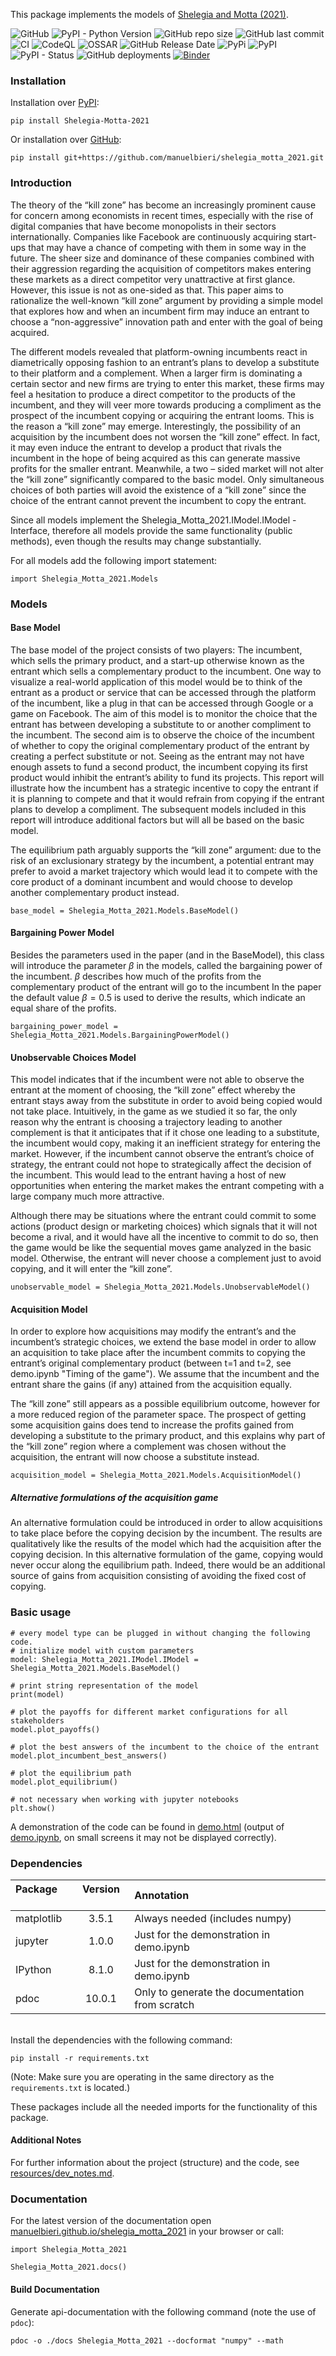 This package implements the models of [Shelegia and Motta (2021)](https://github.com/manuelbieri/shelegia_motta_2021/blob/f48f46ad2a37e3686189f17650d0923a88c1ae0d/Shelegia%20and%20Motta%20(2021).pdf).

![GitHub](https://img.shields.io/github/license/manuelbieri/shelegia_motta_2021)
![PyPI - Python Version](https://img.shields.io/pypi/pyversions/Shelegia-Motta-2021)
![GitHub repo size](https://img.shields.io/github/repo-size/manuelbieri/shelegia_motta_2021)
![GitHub last commit](https://img.shields.io/github/last-commit/manuelbieri/shelegia_motta_2021)
![CI](https://github.com/manuelbieri/shelegia_motta_2021/actions/workflows/ci.yml/badge.svg)
![CodeQL](https://github.com/manuelbieri/shelegia_motta_2021/actions/workflows/codeql-analysis.yml/badge.svg)
![OSSAR](https://github.com/manuelbieri/shelegia_motta_2021/actions/workflows/ossar-analysis.yml/badge.svg)
![GitHub Release Date](https://img.shields.io/github/release-date/manuelbieri/shelegia_motta_2021)
![PyPi](https://github.com/manuelbieri/shelegia_motta_2021/actions/workflows/pypi.yml/badge.svg)
![PyPI](https://img.shields.io/pypi/v/Shelegia-Motta-2021)
![PyPI - Status](https://img.shields.io/pypi/status/Shelegia-Motta-2021)
![GitHub deployments](https://img.shields.io/github/deployments/manuelbieri/shelegia_motta_2021/github-pages?label=Documentation)
[![Binder](https://mybinder.org/badge_logo.svg)](https://mybinder.org/v2/gh/manuelbieri/shelegia_motta_2021/HEAD)

### Installation
Installation over [PyPI](https://pypi.org/project/Shelegia-Motta-2021/):
```
pip install Shelegia-Motta-2021
```

Or installation over [GitHub](https://github.com/manuelbieri/shelegia_motta_2021):
```
pip install git+https://github.com/manuelbieri/shelegia_motta_2021.git
```

### Introduction

The theory of the “kill zone” has become an increasingly prominent cause for concern among economists in recent times, especially with the rise of digital companies that have become monopolists in their sectors internationally. Companies like Facebook are continuously acquiring start-ups that may have a chance of competing with them in some way in the future. The sheer size and dominance of these companies combined with their aggression regarding the acquisition of competitors makes entering these markets as a direct competitor very unattractive at first glance. However, this issue is not as one-sided as that. This paper aims to rationalize the well-known “kill zone” argument by providing a simple model that explores how and when an incumbent firm may induce an entrant to choose a “non-aggressive” innovation path and enter with the goal of being acquired.

The different models revealed that platform-owning incumbents react in diametrically opposing fashion to an entrant’s plans to develop a substitute to their platform and a complement. When a larger firm is dominating a certain sector and new firms are trying to enter this market, these firms may feel a hesitation to produce a direct competitor to the products of the incumbent, and they will veer more towards producing a compliment as the prospect of the incumbent copying or acquiring the entrant looms. This is the reason a “kill zone” may emerge. Interestingly, the possibility of an acquisition by the incumbent does not worsen the “kill zone” effect. In fact, it may even induce the entrant to develop a product that rivals the incumbent in the hope of being acquired as this can generate massive profits for the smaller entrant. Meanwhile, a two – sided market will not alter the “kill zone” significantly compared to the basic model. Only simultaneous choices of both parties will avoid the existence of a “kill zone” since the choice of the entrant cannot prevent the incumbent to copy the entrant.


Since all models implement the Shelegia_Motta_2021.IModel.IModel - Interface, therefore all models provide the same functionality (public methods), even though the results may change substantially.

For all models add the following import statement:
```
import Shelegia_Motta_2021.Models
```

### Models
#### Base Model

The base model of the project consists of two players: The incumbent, which sells the primary product,
and a start-up otherwise known as the entrant which sells a complementary product to the incumbent.
One way to visualize a real-world application of this model would be to think of the entrant as a product or service
that can be accessed through the platform of the incumbent, like a plug in that can be accessed through Google or a game on Facebook.
The aim of this model is to monitor the choice that the entrant has between developing a substitute to or
another compliment to the incumbent. The second aim is to observe the choice of the incumbent of whether
to copy the original complementary product of the entrant by creating a perfect substitute or not.
Seeing as the entrant may not have enough assets to fund a second product, the incumbent copying its first product
would inhibit the entrant’s ability to fund its projects. This report will illustrate how the incumbent has a strategic incentive to copy
the entrant if it is planning to compete and that it would refrain from copying if the entrant plans to develop a compliment.
The subsequent models included in this report will introduce additional factors but will all be based on the basic model.

The equilibrium path arguably supports the “kill zone” argument: due to the risk of an exclusionary strategy by the incumbent,
a potential entrant may prefer to avoid a market trajectory which would lead it to compete with the core product of a dominant incumbent
and would choose to develop another complementary product instead.

```
base_model = Shelegia_Motta_2021.Models.BaseModel()
```

#### Bargaining Power Model

Besides the parameters used in the paper (and in the BaseModel), this class will introduce the parameter $\beta$ in the models, called
the bargaining power of the incumbent. $\beta$ describes how much of the profits from the complementary product of the entrant will go to the incumbent
In the paper the default value $\beta=0.5$ is used to derive the results, which indicate an equal share of the profits.

```
bargaining_power_model = Shelegia_Motta_2021.Models.BargainingPowerModel()
```

#### Unobservable Choices Model

This model indicates that if the incumbent were not able to observe the entrant at the moment of choosing,
the “kill zone” effect whereby the entrant stays away from the substitute in order to avoid being copied would not take place.
Intuitively, in the game as we studied it so far, the only reason why the entrant is choosing a trajectory leading to another complement
is that it anticipates that if it chose one leading to a substitute, the incumbent would copy, making it an inefficient strategy
for entering the market. However, if the incumbent cannot observe the entrant’s choice of strategy, the entrant could not hope to strategically affect the decision
of the incumbent. This would lead to the entrant having a host of new opportunities when entering the market makes the entrant competing with a large company much more attractive.

Although there may be situations where the entrant could commit to some actions (product design or marketing choices)
which signals that it will not become a rival, and it would have all the incentive to commit to do so,
then the game would be like the sequential moves game analyzed in the basic model.
Otherwise, the entrant will never choose a complement just to avoid copying, and it will enter the “kill zone”.

```
unobservable_model = Shelegia_Motta_2021.Models.UnobservableModel()
```

#### Acquisition Model

In order to explore how acquisitions may modify the entrant’s and the incumbent’s strategic choices, we extend the base model
in order to allow an acquisition to take place after the incumbent commits to copying the entrant’s original complementary product
(between t=1 and t=2, see demo.ipynb "Timing of the game"). We assume that the incumbent and the entrant share the gains (if any) attained from the acquisition equally.

The “kill zone” still appears as a possible equilibrium outcome, however for a more reduced region of the parameter space.
The prospect of getting some acquisition gains does tend to increase the profits gained from developing a substitute to the primary product,
and this explains why part of the “kill zone” region where a complement was chosen without the acquisition, the entrant will now choose a substitute instead.

```
acquisition_model = Shelegia_Motta_2021.Models.AcquisitionModel()
```

##### Alternative formulations of the acquisition game
An alternative formulation could be introduced in order to allow acquisitions to take place before the copying decision by the incumbent. The results are qualitatively like the results of the model which had the acquisition after the copying decision. In this alternative formulation of the game, copying would never occur along the equilibrium path. Indeed, there would be an additional source of gains from acquisition consisting of avoiding the fixed cost of copying.


### Basic usage

```
# every model type can be plugged in without changing the following code.
# initialize model with custom parameters
model: Shelegia_Motta_2021.IModel.IModel = Shelegia_Motta_2021.Models.BaseModel()

# print string representation of the model
print(model)

# plot the payoffs for different market configurations for all stakeholders
model.plot_payoffs()

# plot the best answers of the incumbent to the choice of the entrant
model.plot_incumbent_best_answers()

# plot the equilibrium path
model.plot_equilibrium()

# not necessary when working with jupyter notebooks
plt.show()
```

A demonstration of the code can be found in [demo.html](demo.html) (output of [demo.ipynb](demo.ipynb), on small screens it may not be displayed correctly).

### Dependencies

| Package &emsp; | Version &emsp; | Annotation &emsp;                               |
|:---------------|:--------------:|:------------------------------------------------|
| matplotlib     |     3.5.1      | Always needed (includes numpy)                  |
| jupyter        |     1.0.0      | Just for the demonstration in demo.ipynb        |
| IPython        |     8.1.0      | Just for the demonstration in demo.ipynb        |
| pdoc           |     10.0.1     | Only to generate the documentation from scratch |
<br>
Install the dependencies with the following command:

```
pip install -r requirements.txt
```
(Note: Make sure you are operating in the same directory as the `requirements.txt` is located.)

These packages include all the needed imports for the functionality of this package.

#### Additional Notes
For further information about the project (structure) and the code, see [resources/dev_notes.md](https://github.com/manuelbieri/shelegia_motta_2021/blob/master/resources/dev_notes.md).

### Documentation
For the latest version of the documentation open [manuelbieri.github.io/shelegia_motta_2021](https://manuelbieri.github.io/shelegia_motta_2021/Shelegia_Motta_2021.html) in your browser or call:
```
import Shelegia_Motta_2021

Shelegia_Motta_2021.docs()
```

#### Build Documentation

Generate api-documentation with the following command (note the use of `pdoc`):
```
pdoc -o ./docs Shelegia_Motta_2021 --docformat "numpy" --math
```
